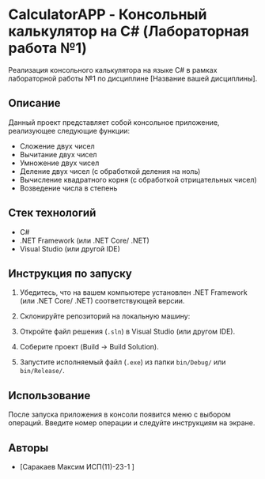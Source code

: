 # CalculatorAPP - Консольный калькулятор на C# (Лабораторная работа №1)

Реализация консольного калькулятора на языке C# в рамках лабораторной работы №1 по дисциплине [Название вашей дисциплины].

## Описание

Данный проект представляет собой консольное приложение, реализующее следующие функции:

*   Сложение двух чисел
*   Вычитание двух чисел
*   Умножение двух чисел
*   Деление двух чисел (с обработкой деления на ноль)
*   Вычисление квадратного корня (с обработкой отрицательных чисел)
*   Возведение числа в степень

## Стек технологий

*   C#
*   .NET Framework (или .NET Core/ .NET)
*   Visual Studio (или другой IDE)

## Инструкция по запуску

1.  Убедитесь, что на вашем компьютере установлен .NET Framework (или .NET Core/ .NET) соответствующей версии.
2.  Склонируйте репозиторий на локальную машину:

3.  Откройте файл решения (`.sln`) в Visual Studio (или другом IDE).
4.  Соберите проект (Build -> Build Solution).
5.  Запустите исполняемый файл (`.exe`) из папки `bin/Debug/` или `bin/Release/`.

## Использование

После запуска приложения в консоли появится меню с выбором операций. Введите номер операции и следуйте инструкциям на экране.

## Авторы

*   [Саракаев Максим ИСП(11)-23-1 ]


<!---
SpikeCalibor/SpikeCalibor is a ✨ special ✨ repository because its `README.md` (this file) appears on your GitHub profile.
You can click the Preview link to take a look at your changes.
--->
